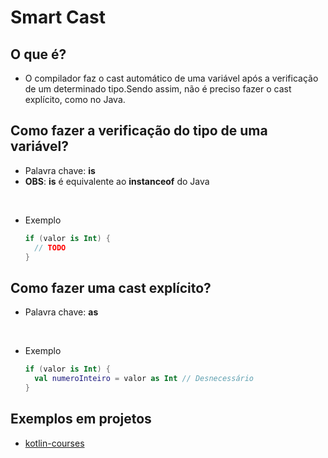 # Smart Cast

## O que é?

* O compilador faz o cast automático de uma variável após a verificação de um determinado tipo.Sendo assim, não é preciso fazer o cast explícito, como no Java.

## Como fazer a verificação do tipo de uma variável?

* Palavra chave: **is**
* **OBS**: **is** é equivalente ao **instanceof** do Java

<br>

* Exemplo 
  ```kotlin
  if (valor is Int) {
    // TODO
  }
  ```
  
## Como fazer uma cast explícito?

* Palavra chave: **as**

<br>

* Exemplo
  ```kotlin
  if (valor is Int) {
    val numeroInteiro = valor as Int // Desnecessário
  }
  ```
  
## Exemplos em projetos

* [kotlin-courses](https://github.com/ImGabreuw/kotlin-courses/blob/master/douglas-motta/smart-cast/src/main/kotlin/Main.kt)
